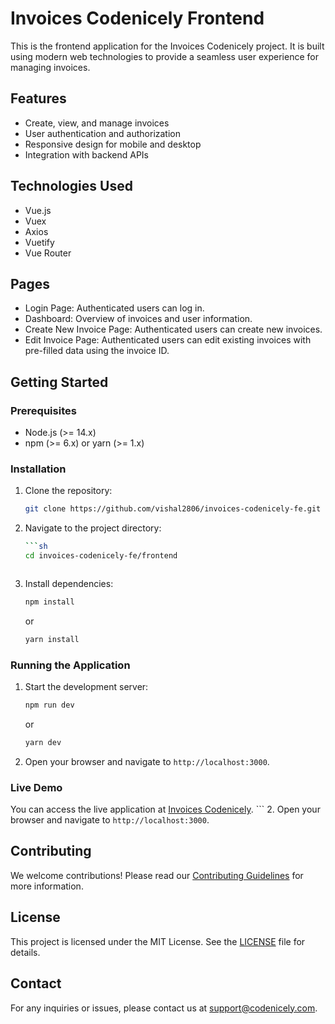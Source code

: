 # Invoices Codenicely Frontend

This is the frontend application for the Invoices Codenicely project. It is built using modern web technologies to provide a seamless user experience for managing invoices.

## Features

- Create, view, and manage invoices
- User authentication and authorization
- Responsive design for mobile and desktop
- Integration with backend APIs

## Technologies Used

- Vue.js
- Vuex
- Axios
- Vuetify
- Vue Router

## Pages

- Login Page: Authenticated users can log in.
- Dashboard: Overview of invoices and user information.
- Create New Invoice Page: Authenticated users can create new invoices.
- Edit Invoice Page: Authenticated users can edit existing invoices with pre-filled data using the invoice ID.

## Getting Started

### Prerequisites

- Node.js (>= 14.x)
- npm (>= 6.x) or yarn (>= 1.x)

### Installation

1. Clone the repository:
    ```sh
    git clone https://github.com/vishal2806/invoices-codenicely-fe.git
    ```
2. Navigate to the project directory:
    ```sh
    ```sh
    cd invoices-codenicely-fe/frontend
    ```
    ```
3. Install dependencies:
    ```sh
    npm install
    ```
    or
    ```sh
    yarn install
    ```

### Running the Application

1. Start the development server:
    ```sh
    npm run dev
    ```
    or
    ```sh
    yarn dev
    ```

2. Open your browser and navigate to `http://localhost:3000`.

### Live Demo

You can access the live application at [Invoices Codenicely](https://invoices-codenicely.onrender.com/).
    ```
2. Open your browser and navigate to `http://localhost:3000`.

## Contributing

We welcome contributions! Please read our [Contributing Guidelines](CONTRIBUTING.md) for more information.

## License

This project is licensed under the MIT License. See the [LICENSE](LICENSE) file for details.

## Contact

For any inquiries or issues, please contact us at support@codenicely.com.
